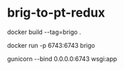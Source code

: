 # brig-to-pt-redux

docker build --tag=brigo .

docker run -p 6743:6743 brigo

gunicorn --bind 0.0.0.0:6743 wsgi:app